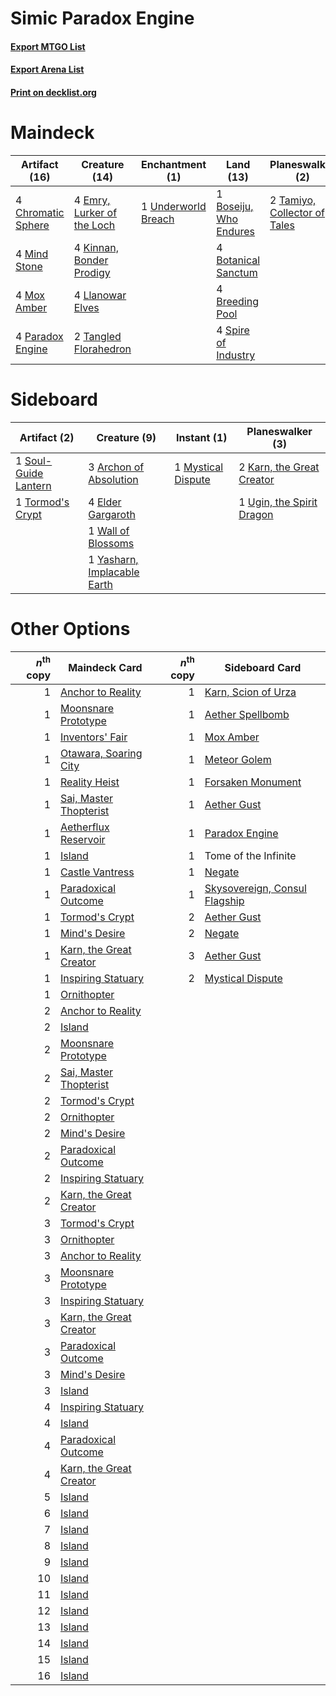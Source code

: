 # Simic Paradox Engine

#### [Export MTGO List](../collection/Simic%20Paradox%20Engine/Simic%20Paradox%20Engine.txt)
#### [Export Arena List](../collection/Simic%20Paradox%20Engine/Simic%20Paradox%20Engine_arena.txt)
#### [Print on decklist.org](http://decklist.org/?deckmain=2%09Bala%20Ged%20Recovery%0A4%09Barkchannel%20Pathway%0A1%09Boseiju,%20Who%20Endures%0A4%09Botanical%20Sanctum%0A4%09Breeding%20Pool%0A4%09Chromatic%20Sphere%0A4%09Emry,%20Lurker%20of%20the%20Loch%0A1%09Esika,%20God%20of%20the%20Tree%0A4%09Key%20to%20the%20Archive%0A4%09Kinnan,%20Bonder%20Prodigy%0A4%09Llanowar%20Elves%0A4%09Mind%20Stone%0A4%09Mox%20Amber%0A4%09Paradox%20Engine%0A4%09Spire%20of%20Industry%0A2%09Tamiyo,%20Collector%20of%20Tales%0A2%09Tangled%20Florahedron%0A3%09Tome%20of%20the%20Infinite%0A1%09Underworld%20Breach&deckside=3%09Archon%20of%20Absolution%0A4%09Elder%20Gargaroth%0A2%09Karn,%20the%20Great%20Creator%0A1%09Mystical%20Dispute%0A1%09Soul-Guide%20Lantern%0A1%09Tormod's%20Crypt%0A1%09Ugin,%20the%20Spirit%20Dragon%0A1%09Wall%20of%20Blossoms%0A1%09Yasharn,%20Implacable%20Earth)
# Maindeck

|                                       Artifact (16)                                        |                                            Creature (14)                                            |                                       Enchantment (1)                                        |                                            Land (13)                                            |                                           Planeswalker (2)                                            |                                         Sorcery (2)                                          |      Unknown (12)      |
|--------------------------------------------------------------------------------------------|-----------------------------------------------------------------------------------------------------|----------------------------------------------------------------------------------------------|-------------------------------------------------------------------------------------------------|-------------------------------------------------------------------------------------------------------|----------------------------------------------------------------------------------------------|------------------------|
|4 [Chromatic Sphere](http://gatherer.wizards.com/Pages/Card/Details.aspx?multiverseid=23230)|4 [Emry, Lurker of the Loch](http://gatherer.wizards.com/Pages/Card/Details.aspx?multiverseid=473005)|1 [Underworld Breach](http://gatherer.wizards.com/Pages/Card/Details.aspx?multiverseid=476412)|1 [Boseiju, Who Endures](http://gatherer.wizards.com/Pages/Card/Details.aspx?multiverseid=548579)|2 [Tamiyo, Collector of Tales](http://gatherer.wizards.com/Pages/Card/Details.aspx?multiverseid=461147)|2 [Bala Ged Recovery](http://gatherer.wizards.com/Pages/Card/Details.aspx?multiverseid=491825)|4 Barkchannel Pathway   |
|4 [Mind Stone](http://gatherer.wizards.com/Pages/Card/Details.aspx?multiverseid=135280)     |4 [Kinnan, Bonder Prodigy](http://gatherer.wizards.com/Pages/Card/Details.aspx?multiverseid=479712)  |                                                                                              |4 [Botanical Sanctum](http://gatherer.wizards.com/Pages/Card/Details.aspx?multiverseid=417817)   |                                                                                                       |                                                                                              |1 Esika, God of the Tree|
|4 [Mox Amber](http://gatherer.wizards.com/Pages/Card/Details.aspx?multiverseid=443112)      |4 [Llanowar Elves](http://gatherer.wizards.com/Pages/Card/Details.aspx?multiverseid=129626)          |                                                                                              |4 [Breeding Pool](http://gatherer.wizards.com/Pages/Card/Details.aspx?multiverseid=97088)        |                                                                                                       |                                                                                              |4 Key to the Archive    |
|4 [Paradox Engine](http://gatherer.wizards.com/Pages/Card/Details.aspx?multiverseid=423836) |2 [Tangled Florahedron](http://gatherer.wizards.com/Pages/Card/Details.aspx?multiverseid=491859)     |                                                                                              |4 [Spire of Industry](http://gatherer.wizards.com/Pages/Card/Details.aspx?multiverseid=423851)   |                                                                                                       |                                                                                              |3 Tome of the Infinite  |


# Sideboard

|                                         Artifact (2)                                          |                                             Creature (9)                                             |                                         Instant (1)                                         |                                          Planeswalker (3)                                          |
|-----------------------------------------------------------------------------------------------|------------------------------------------------------------------------------------------------------|---------------------------------------------------------------------------------------------|----------------------------------------------------------------------------------------------------|
|1 [Soul-Guide Lantern](http://gatherer.wizards.com/Pages/Card/Details.aspx?multiverseid=476488)|3 [Archon of Absolution](http://gatherer.wizards.com/Pages/Card/Details.aspx?multiverseid=472965)     |1 [Mystical Dispute](http://gatherer.wizards.com/Pages/Card/Details.aspx?multiverseid=473020)|2 [Karn, the Great Creator](http://gatherer.wizards.com/Pages/Card/Details.aspx?multiverseid=460928)|
|1 [Tormod's Crypt](http://gatherer.wizards.com/Pages/Card/Details.aspx?multiverseid=389723)    |4 [Elder Gargaroth](http://gatherer.wizards.com/Pages/Card/Details.aspx?multiverseid=485502)          |                                                                                             |1 [Ugin, the Spirit Dragon](http://gatherer.wizards.com/Pages/Card/Details.aspx?multiverseid=391948)|
|                                                                                               |1 [Wall of Blossoms](http://gatherer.wizards.com/Pages/Card/Details.aspx?multiverseid=405447)         |                                                                                             |                                                                                                    |
|                                                                                               |1 [Yasharn, Implacable Earth](http://gatherer.wizards.com/Pages/Card/Details.aspx?multiverseid=491891)|                                                                                             |                                                                                                    |


# Other Options

|*n*<sup>th</sup> copy|                                          Maindeck Card                                           |*n*<sup>th</sup> copy|                                             Sideboard Card                                             |
|--------------------:|--------------------------------------------------------------------------------------------------|--------------------:|--------------------------------------------------------------------------------------------------------|
|                    1|[Anchor to Reality](http://gatherer.wizards.com/Pages/Card/Details.aspx?multiverseid=548340)      |                    1|[Karn, Scion of Urza](http://gatherer.wizards.com/Pages/Card/Details.aspx?multiverseid=442889)          |
|                    1|[Moonsnare Prototype](http://gatherer.wizards.com/Pages/Card/Details.aspx?multiverseid=548367)    |                    1|[Aether Spellbomb](http://gatherer.wizards.com/Pages/Card/Details.aspx?multiverseid=220525)             |
|                    1|[Inventors' Fair](http://gatherer.wizards.com/Pages/Card/Details.aspx?multiverseid=417820)        |                    1|[Mox Amber](http://gatherer.wizards.com/Pages/Card/Details.aspx?multiverseid=443112)                    |
|                    1|[Otawara, Soaring City](http://gatherer.wizards.com/Pages/Card/Details.aspx?multiverseid=548584)  |                    1|[Meteor Golem](http://gatherer.wizards.com/Pages/Card/Details.aspx?multiverseid=447378)                 |
|                    1|[Reality Heist](http://gatherer.wizards.com/Pages/Card/Details.aspx?multiverseid=548373)          |                    1|[Forsaken Monument](http://gatherer.wizards.com/Pages/Card/Details.aspx?multiverseid=491895)            |
|                    1|[Sai, Master Thopterist](http://gatherer.wizards.com/Pages/Card/Details.aspx?multiverseid=447205) |                    1|[Aether Gust](http://gatherer.wizards.com/Pages/Card/Details.aspx?multiverseid=466796)                  |
|                    1|[Aetherflux Reservoir](http://gatherer.wizards.com/Pages/Card/Details.aspx?multiverseid=417765)   |                    1|[Paradox Engine](http://gatherer.wizards.com/Pages/Card/Details.aspx?multiverseid=423836)               |
|                    1|[Island](http://gatherer.wizards.com/Pages/Card/Details.aspx?multiverseid=439857)                 |                    1|Tome of the Infinite                                                                                    |
|                    1|[Castle Vantress](http://gatherer.wizards.com/Pages/Card/Details.aspx?multiverseid=473204)        |                    1|[Negate](http://gatherer.wizards.com/Pages/Card/Details.aspx?multiverseid=423707)                       |
|                    1|[Paradoxical Outcome](http://gatherer.wizards.com/Pages/Card/Details.aspx?multiverseid=417633)    |                    1|[Skysovereign, Consul Flagship](http://gatherer.wizards.com/Pages/Card/Details.aspx?multiverseid=417807)|
|                    1|[Tormod's Crypt](http://gatherer.wizards.com/Pages/Card/Details.aspx?multiverseid=389723)         |                    2|[Aether Gust](http://gatherer.wizards.com/Pages/Card/Details.aspx?multiverseid=466796)                  |
|                    1|[Mind's Desire](http://gatherer.wizards.com/Pages/Card/Details.aspx?multiverseid=519158)          |                    2|[Negate](http://gatherer.wizards.com/Pages/Card/Details.aspx?multiverseid=423707)                       |
|                    1|[Karn, the Great Creator](http://gatherer.wizards.com/Pages/Card/Details.aspx?multiverseid=460928)|                    3|[Aether Gust](http://gatherer.wizards.com/Pages/Card/Details.aspx?multiverseid=466796)                  |
|                    1|[Inspiring Statuary](http://gatherer.wizards.com/Pages/Card/Details.aspx?multiverseid=423827)     |                    2|[Mystical Dispute](http://gatherer.wizards.com/Pages/Card/Details.aspx?multiverseid=473020)             |
|                    1|[Ornithopter](http://gatherer.wizards.com/Pages/Card/Details.aspx?multiverseid=129665)            |                     |                                                                                                        |
|                    2|[Anchor to Reality](http://gatherer.wizards.com/Pages/Card/Details.aspx?multiverseid=548340)      |                     |                                                                                                        |
|                    2|[Island](http://gatherer.wizards.com/Pages/Card/Details.aspx?multiverseid=439857)                 |                     |                                                                                                        |
|                    2|[Moonsnare Prototype](http://gatherer.wizards.com/Pages/Card/Details.aspx?multiverseid=548367)    |                     |                                                                                                        |
|                    2|[Sai, Master Thopterist](http://gatherer.wizards.com/Pages/Card/Details.aspx?multiverseid=447205) |                     |                                                                                                        |
|                    2|[Tormod's Crypt](http://gatherer.wizards.com/Pages/Card/Details.aspx?multiverseid=389723)         |                     |                                                                                                        |
|                    2|[Ornithopter](http://gatherer.wizards.com/Pages/Card/Details.aspx?multiverseid=129665)            |                     |                                                                                                        |
|                    2|[Mind's Desire](http://gatherer.wizards.com/Pages/Card/Details.aspx?multiverseid=519158)          |                     |                                                                                                        |
|                    2|[Paradoxical Outcome](http://gatherer.wizards.com/Pages/Card/Details.aspx?multiverseid=417633)    |                     |                                                                                                        |
|                    2|[Inspiring Statuary](http://gatherer.wizards.com/Pages/Card/Details.aspx?multiverseid=423827)     |                     |                                                                                                        |
|                    2|[Karn, the Great Creator](http://gatherer.wizards.com/Pages/Card/Details.aspx?multiverseid=460928)|                     |                                                                                                        |
|                    3|[Tormod's Crypt](http://gatherer.wizards.com/Pages/Card/Details.aspx?multiverseid=389723)         |                     |                                                                                                        |
|                    3|[Ornithopter](http://gatherer.wizards.com/Pages/Card/Details.aspx?multiverseid=129665)            |                     |                                                                                                        |
|                    3|[Anchor to Reality](http://gatherer.wizards.com/Pages/Card/Details.aspx?multiverseid=548340)      |                     |                                                                                                        |
|                    3|[Moonsnare Prototype](http://gatherer.wizards.com/Pages/Card/Details.aspx?multiverseid=548367)    |                     |                                                                                                        |
|                    3|[Inspiring Statuary](http://gatherer.wizards.com/Pages/Card/Details.aspx?multiverseid=423827)     |                     |                                                                                                        |
|                    3|[Karn, the Great Creator](http://gatherer.wizards.com/Pages/Card/Details.aspx?multiverseid=460928)|                     |                                                                                                        |
|                    3|[Paradoxical Outcome](http://gatherer.wizards.com/Pages/Card/Details.aspx?multiverseid=417633)    |                     |                                                                                                        |
|                    3|[Mind's Desire](http://gatherer.wizards.com/Pages/Card/Details.aspx?multiverseid=519158)          |                     |                                                                                                        |
|                    3|[Island](http://gatherer.wizards.com/Pages/Card/Details.aspx?multiverseid=439857)                 |                     |                                                                                                        |
|                    4|[Inspiring Statuary](http://gatherer.wizards.com/Pages/Card/Details.aspx?multiverseid=423827)     |                     |                                                                                                        |
|                    4|[Island](http://gatherer.wizards.com/Pages/Card/Details.aspx?multiverseid=439857)                 |                     |                                                                                                        |
|                    4|[Paradoxical Outcome](http://gatherer.wizards.com/Pages/Card/Details.aspx?multiverseid=417633)    |                     |                                                                                                        |
|                    4|[Karn, the Great Creator](http://gatherer.wizards.com/Pages/Card/Details.aspx?multiverseid=460928)|                     |                                                                                                        |
|                    5|[Island](http://gatherer.wizards.com/Pages/Card/Details.aspx?multiverseid=439857)                 |                     |                                                                                                        |
|                    6|[Island](http://gatherer.wizards.com/Pages/Card/Details.aspx?multiverseid=439857)                 |                     |                                                                                                        |
|                    7|[Island](http://gatherer.wizards.com/Pages/Card/Details.aspx?multiverseid=439857)                 |                     |                                                                                                        |
|                    8|[Island](http://gatherer.wizards.com/Pages/Card/Details.aspx?multiverseid=439857)                 |                     |                                                                                                        |
|                    9|[Island](http://gatherer.wizards.com/Pages/Card/Details.aspx?multiverseid=439857)                 |                     |                                                                                                        |
|                   10|[Island](http://gatherer.wizards.com/Pages/Card/Details.aspx?multiverseid=439857)                 |                     |                                                                                                        |
|                   11|[Island](http://gatherer.wizards.com/Pages/Card/Details.aspx?multiverseid=439857)                 |                     |                                                                                                        |
|                   12|[Island](http://gatherer.wizards.com/Pages/Card/Details.aspx?multiverseid=439857)                 |                     |                                                                                                        |
|                   13|[Island](http://gatherer.wizards.com/Pages/Card/Details.aspx?multiverseid=439857)                 |                     |                                                                                                        |
|                   14|[Island](http://gatherer.wizards.com/Pages/Card/Details.aspx?multiverseid=439857)                 |                     |                                                                                                        |
|                   15|[Island](http://gatherer.wizards.com/Pages/Card/Details.aspx?multiverseid=439857)                 |                     |                                                                                                        |
|                   16|[Island](http://gatherer.wizards.com/Pages/Card/Details.aspx?multiverseid=439857)                 |                     |                                                                                                        |

